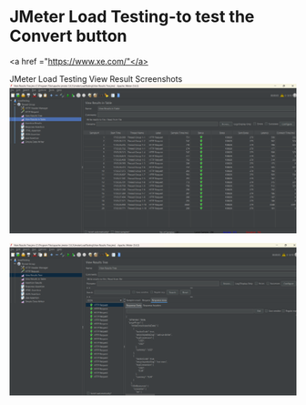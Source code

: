 # JMeter Load Testing-to test the Convert button

<a href ="https://www.xe.com/"</a>

JMeter Load Testing View Result Screenshots
<img src = "./Screenshots/JmeterScreenShot.png">

<img src = "./Screenshots/JMeterViewTree.png">
